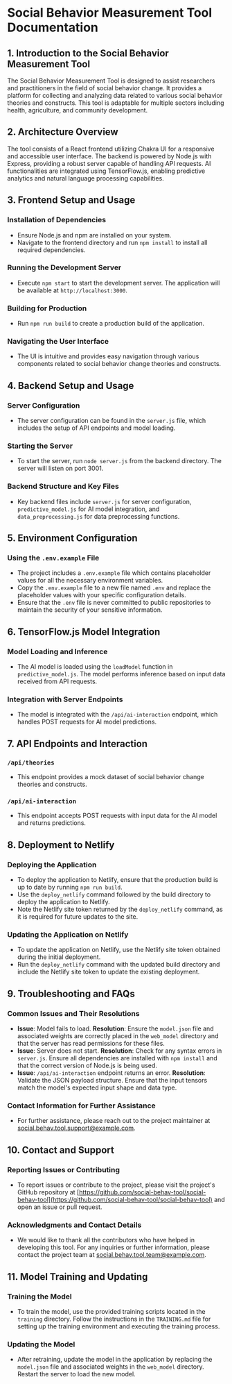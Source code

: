 # Social Behavior Measurement Tool Documentation

## 1. Introduction to the Social Behavior Measurement Tool
The Social Behavior Measurement Tool is designed to assist researchers and practitioners in the field of social behavior change. It provides a platform for collecting and analyzing data related to various social behavior theories and constructs. This tool is adaptable for multiple sectors including health, agriculture, and community development.

## 2. Architecture Overview
The tool consists of a React frontend utilizing Chakra UI for a responsive and accessible user interface. The backend is powered by Node.js with Express, providing a robust server capable of handling API requests. AI functionalities are integrated using TensorFlow.js, enabling predictive analytics and natural language processing capabilities.

## 3. Frontend Setup and Usage
### Installation of Dependencies
- Ensure Node.js and npm are installed on your system.
- Navigate to the frontend directory and run `npm install` to install all required dependencies.

### Running the Development Server
- Execute `npm start` to start the development server. The application will be available at `http://localhost:3000`.

### Building for Production
- Run `npm run build` to create a production build of the application.

### Navigating the User Interface
- The UI is intuitive and provides easy navigation through various components related to social behavior change theories and constructs.

## 4. Backend Setup and Usage
### Server Configuration
- The server configuration can be found in the `server.js` file, which includes the setup of API endpoints and model loading.

### Starting the Server
- To start the server, run `node server.js` from the backend directory. The server will listen on port 3001.

### Backend Structure and Key Files
- Key backend files include `server.js` for server configuration, `predictive_model.js` for AI model integration, and `data_preprocessing.js` for data preprocessing functions.

## 5. Environment Configuration
### Using the `.env.example` File
- The project includes a `.env.example` file which contains placeholder values for all the necessary environment variables.
- Copy the `.env.example` file to a new file named `.env` and replace the placeholder values with your specific configuration details.
- Ensure that the `.env` file is never committed to public repositories to maintain the security of your sensitive information.

## 6. TensorFlow.js Model Integration
### Model Loading and Inference
- The AI model is loaded using the `loadModel` function in `predictive_model.js`. The model performs inference based on input data received from API requests.

### Integration with Server Endpoints
- The model is integrated with the `/api/ai-interaction` endpoint, which handles POST requests for AI model predictions.

## 7. API Endpoints and Interaction
### `/api/theories`
- This endpoint provides a mock dataset of social behavior change theories and constructs.

### `/api/ai-interaction`
- This endpoint accepts POST requests with input data for the AI model and returns predictions.

## 8. Deployment to Netlify
### Deploying the Application
- To deploy the application to Netlify, ensure that the production build is up to date by running `npm run build`.
- Use the `deploy_netlify` command followed by the build directory to deploy the application to Netlify.
- Note the Netlify site token returned by the `deploy_netlify` command, as it is required for future updates to the site.

### Updating the Application on Netlify
- To update the application on Netlify, use the Netlify site token obtained during the initial deployment.
- Run the `deploy_netlify` command with the updated build directory and include the Netlify site token to update the existing deployment.

## 9. Troubleshooting and FAQs
### Common Issues and Their Resolutions
- **Issue**: Model fails to load.
  **Resolution**: Ensure the `model.json` file and associated weights are correctly placed in the `web_model` directory and that the server has read permissions for these files.
- **Issue**: Server does not start.
  **Resolution**: Check for any syntax errors in `server.js`. Ensure all dependencies are installed with `npm install` and that the correct version of Node.js is being used.
- **Issue**: `/api/ai-interaction` endpoint returns an error.
  **Resolution**: Validate the JSON payload structure. Ensure that the input tensors match the model's expected input shape and data type.

### Contact Information for Further Assistance
- For further assistance, please reach out to the project maintainer at [social.behav.tool.support@example.com](mailto:social.behav.tool.support@example.com).

## 10. Contact and Support
### Reporting Issues or Contributing
- To report issues or contribute to the project, please visit the project's GitHub repository at [https://github.com/social-behav-tool/social-behav-tool](https://github.com/social-behav-tool/social-behav-tool) and open an issue or pull request.

### Acknowledgments and Contact Details
- We would like to thank all the contributors who have helped in developing this tool. For any inquiries or further information, please contact the project team at [social.behav.tool.team@example.com](mailto:social.behav.tool.team@example.com).

## 11. Model Training and Updating
### Training the Model
- To train the model, use the provided training scripts located in the `training` directory. Follow the instructions in the `TRAINING.md` file for setting up the training environment and executing the training process.

### Updating the Model
- After retraining, update the model in the application by replacing the `model.json` file and associated weights in the `web_model` directory. Restart the server to load the new model.
